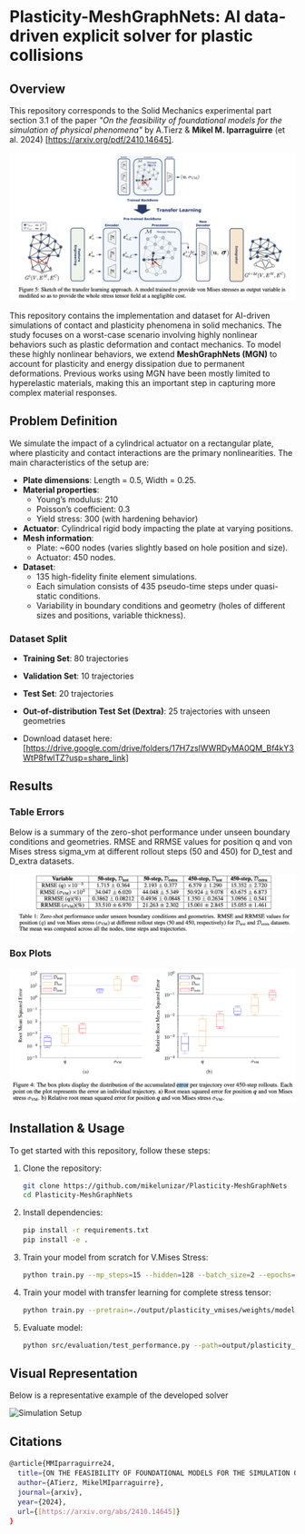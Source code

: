 # Plasticity-MeshGraphNets: AI data-driven explicit solver for plastic collisions

## Overview
This repository corresponds to the Solid Mechanics experimental part section 3.1 of the paper *"On the feasibility of foundational models for the simulation of physical phenomena"* by A.Tierz & **Mikel M. Iparraguirre** (et al. 2024) [https://arxiv.org/pdf/2410.14645].

![Simulation Setup](plots/scheme_transfer.png)

This repository contains the implementation and dataset for AI-driven simulations of contact and plasticity phenomena in solid mechanics. The study focuses on a worst-case scenario involving highly nonlinear behaviors such as plastic deformation and contact mechanics. To model these highly nonlinear behaviors, we extend **MeshGraphNets (MGN)** to account for plasticity and energy dissipation due to permanent deformations. Previous works using MGN have been mostly limited to hyperelastic materials, making this an important step in capturing more complex material responses.

## Problem Definition

We simulate the impact of a cylindrical actuator on a rectangular plate, where plasticity and contact interactions are the primary nonlinearities. The main characteristics of the setup are:

- **Plate dimensions**: Length = 0.5, Width = 0.25.
- **Material properties**:
  - Young’s modulus: 210
  - Poisson’s coefficient: 0.3
  - Yield stress: 300 (with hardening behavior)
- **Actuator**: Cylindrical rigid body impacting the plate at varying positions.
- **Mesh information**:
  - Plate: ~600 nodes (varies slightly based on hole position and size).
  - Actuator: 450 nodes.
- **Dataset**:
  - 135 high-fidelity finite element simulations.
  - Each simulation consists of 435 pseudo-time steps under quasi-static conditions.
  - Variability in boundary conditions and geometry (holes of different sizes and positions, variable thickness).

### Dataset Split

- **Training Set**: 80 trajectories  
- **Validation Set**: 10 trajectories  
- **Test Set**: 20 trajectories  
- **Out-of-distribution Test Set (Dextra)**: 25 trajectories with unseen geometries

- Download dataset here: [https://drive.google.com/drive/folders/17H7zslWWRDyMA0QM_Bf4kY3WtP8fwlTZ?usp=share_link]

## Results

### Table Errors
Below is a summary of the zero-shot performance under unseen boundary conditions and geometries. RMSE and RRMSE values for position q and von Mises stress sigma_vm at different rollout steps (50 and 450) for D_test and D_extra datasets.

![Simulation Setup](plots/table1.png)
### Box Plots
![Simulation Setup](plots/boxplot1.png)

## Installation & Usage

To get started with this repository, follow these steps:

1. Clone the repository:
   ```sh
   git clone https://github.com/mikelunizar/Plasticity-MeshGraphNets
   cd Plasticity-MeshGraphNets
   ```
2. Install dependencies:
   ```sh
   pip install -r requirements.txt
   pip install -e .
   ```
3. Train your model from scratch for V.Mises Stress:
   ```sh
   python train.py --mp_steps=15 --hidden=128 --batch_size=2 --epochs=10000
   ```
3. Train your model with transfer learning for complete stress tensor:
   ```sh
   python train.py --pretrain=./output/plasticity_vmises/weights/model.pth --stress_tensor --finetuning --epochs=100
   ```

4. Evaluate model:
   ```sh
   python src/evaluation/test_performance.py --path=output/plasticity_vmises/weights/model.pth --split=test
   ```

## Visual Representation

Below is a representative example of the developed solver

![Simulation Setup](plots/collision.gif)


## Citations

```sh
@article{MMIparraguirre24,
  title={ON THE FEASIBILITY OF FOUNDATIONAL MODELS FOR THE SIMULATION OF PHYSICAL PHENOMENA},
  author={ATierz, MikelMIparraguirre},
  journal={arxiv},
  year={2024},
  url={[https://arxiv.org/abs/2410.14645]}
}
```
